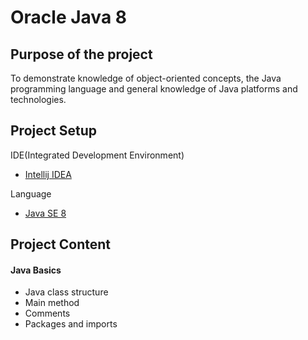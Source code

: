 # Oracle Java 8

## Purpose of the project
To demonstrate knowledge of object-oriented concepts, the Java programming language and general knowledge of Java platforms and technologies.

## Project Setup

IDE(Integrated Development Environment)
* [Intellij IDEA](https://www.jetbrains.com/idea/)

Language
* [Java SE 8](https://www.oracle.com/sg/java/technologies/javase/javase-jdk8-downloads.html)

## Project Content
#### Java Basics
* Java class structure
* Main method
* Comments
* Packages and imports
